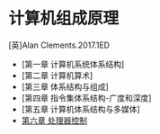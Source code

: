 # 计算机组成原理

[英]Alan Clements.2017.1ED

- [第一章 计算机系统体系结构]
- [第二章 计算机算术]
- [第三章 体系结构与组成]
- [第四章 指令集体系结构-广度和深度]
- [第五章 计算机体系结构与多媒体]
- [第六章 处理器控制](chapter6.md)